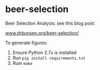 beer-selection
==============

Beer Selection Analysis: see this blog post:

www.drbunsen.org/beer-selection/

To generate figures:

1. Ensure Python 2.7x is installed
2. Run `pip install requirements.txt`
3. Rum `make`



